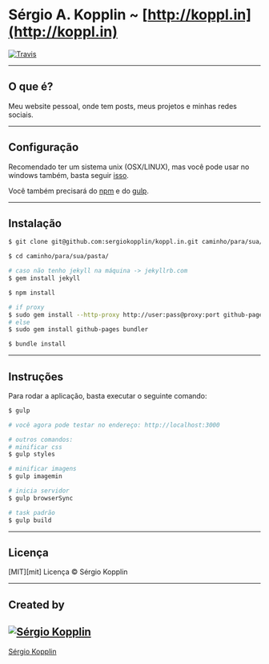# Sérgio A. Kopplin ~ [http://koppl.in](http://koppl.in)
[![Travis](https://img.shields.io/travis/sergiokopplin/k.svg)](https://travis-ci.org/sergiokopplin/koppl.in)

---

## O que é?

Meu website pessoal, onde tem posts, meus projetos e minhas redes sociais.

---

## Configuração

Recomendado ter um sistema unix (OSX/LINUX), mas você pode usar no windows também, basta seguir [isso](http://jekyllrb.com/docs/windows/).

Você também precisará do [npm](https://docs.npmjs.com/getting-started/installing-node) e do  [gulp](https://github.com/gulpjs/gulp/blob/master/docs/getting-started.md).

---

## Instalação

```sh
$ git clone git@github.com:sergiokopplin/koppl.in.git caminho/para/sua/pasta/

$ cd caminho/para/sua/pasta/

# caso não tenho jekyll na máquina -> jekyllrb.com
$ gem install jekyll

$ npm install

# if proxy
$ sudo gem install --http-proxy http://user:pass@proxy:port github-pages bundler
# else
$ sudo gem install github-pages bundler

$ bundle install
```

---

## Instruções

Para rodar a aplicação, basta executar o seguinte comando:

```sh
$ gulp

# você agora pode testar no endereço: http://localhost:3000

# outros comandos:
# minificar css
$ gulp styles

# minificar imagens
$ gulp imagemin

# inicia servidor
$ gulp browserSync

# task padrão
$ gulp build

```

---

## Licença

[MIT][mit] Licença © Sérgio Kopplin

---

## Created by

[![Sérgio Kopplin](https://avatars.githubusercontent.com/u/2743180?s=130)](http://koppl.in)
---
[Sérgio Kopplin](http://koppl.in)

